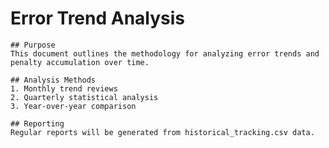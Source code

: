 # Error Trend Analysis

    ## Purpose
    This document outlines the methodology for analyzing error trends and penalty accumulation over time.

    ## Analysis Methods
    1. Monthly trend reviews
    2. Quarterly statistical analysis
    3. Year-over-year comparison

    ## Reporting
    Regular reports will be generated from historical_tracking.csv data.
